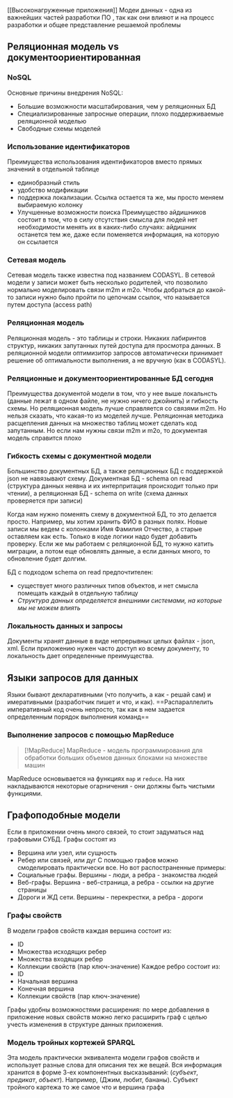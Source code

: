 [[Высоконагруженные приложения]]
Модеи данных - одна из важнейших частей разработки ПО , так как они влияют и на процесс разработки и общее представление решаемой проблемы
## Реляционная модель vs документоориентированная
### NoSQL
Основные причины внедрения NoSQL:
- Большие возможности масштабирования, чем у реляционных БД
- Специализированные запросные операции, плохо поддерживаемые реляционной моделью
- Свободные схемы моделей
### Использование идентификаторов
Преимущества использования идентификаторов вместо прямых значений в отдельной таблице
- единобразный стиль
- удобство модификации
- поддержка локализации. Ссылка остается та же, мы просто меняем выбираемую колонку
- Улучшенные возможности поиска
Преимущество айдишников состоит в том, что в силу отсутствия смысла для людей нет необходимости менять их в каких-либо случаях: айдишник останется тем же, даже если поменяется информация, на которую он ссылается
### Сетевая модель
Сетевая модель также известна под названием CODASYL. В сетевой модели у записи может быть несколько родителей, что позволило нормально моделировать связи m2m и m2o. Чтобы добраться до какой-то записи нужно было пройти по цепочкам ссылок, что называется путем доступа (access path)
### Реляционная модель
Реляционная модель - это таблицы и строки. Никаких лабиринтов структур, никаких запутанных путей доступа для просмотра данных. 
В реляционной модели оптимизитор запросов автоматически принимает решение об оптимальности выполнения, а не вручную (как в CODASYL). 
### Реляционные и документоориентированные БД сегодня
Преимущества документой модели в том, что у нее выше локальнсть (данные лежат в одном файле, не нужно ничего джойнить) и гибкость схемы. Но реляционная модель лучше справляется со связями m2m. 
Но нельзя сказать, что какая-то из моделей лучше. Реляционная методика расщепления данных на множество таблиц может сделать код запутанным. Но если нам нужны связи m2m и m2o, то документая модель справится плохо
### Гибкость схемы с документной модели
Большинство документных БД, а также реляционных БД с поддержкой json не навязывают схему. Документная БД - schema on read (структура данных неявна и их интерпритация происходит только при чтении), а реляционная БД - schema on write (схема данных проверяется при записи)

Когда нам нужно поменять схему в документной БД, то это делается просто. Например, мы хотим хранить ФИО в разных полях. Новые записи мы ведем с колонками Имя Фамилия Отчество, а старые оставляем как есть. Только в коде логики надо будет добавить проверку. Если же мы работаем с реляционной БД, то нужно катить миграции, а потом еще обновлять данные, а если данных много, то обновление будет долгим.

БД с подходом schema on read предпочтителен:
- существует много различных типов объектов, и нет смысла помещать каждый в отдельную таблицу
- *Структура данных определяется внешними системами, на которые мы не можем влиять* 
### Локальность данных и запросы
Документы хранят данные в виде непрерывных целых файлах - json, xml. Если приложению нужен часто доступ ко всему документу, то локальность дает определенные преимущества. 
## Языки запросов для данных
Языки бывают декларативными (что получить, а как - решай сам) и имеративными (разработчик пишет и что, и как). 
==Распараллелить императивный код очень непросто, так как в нем задается определенным порядок выполнения команд==
### Выполнение запросов с помощью MapReduce

> [!MapReduce]
> MapReduce - модель программирования для обработки больших объемов данных блоками на множестве машин

MapReduce основывается на функциях `map` и `reduce`. На них накладываются некоторые огарничения - они должны быть чистыми функциями. 
## Графоподобные модели
Если в приложении очень много связей, то стоит задуматься над графовыми СУБД. 
Графы состоят из
- Вершина или узел, или сущность
- Ребер или связей, или дуг
С помощью графов можно смоделировать практически все. Но вот распостраненные примеры:
- Социальные графы. Вершины - люди, а ребра - знакомства людей
- Веб-графы. Вершина - веб-страница, а ребра - ссылки на другие страницы
- Дороги и ЖД сети. Вершины - перекрестки, а ребра - дороги
### Графы свойств
В модели графов свойств каждая вершина состоит из:
- ID
- Множества исходящих ребер
- Множества входящих ребер
- Коллекции свойств (пар ключ-значение)
Каждое ребро состоит из:
- ID
- Начальная вершина
- Конечная вершина
- Коллекции свойств (пар ключ-значение)

Графы удобны возможностями расширения: по мере добавления в приложение новых свойств можно легко расширить граф с целью учесть изменения в структуре данных приложения.
### Модель тройных кортежей SPARQL
Эта модель практически эквивалента модели графов свойств и использует разные слова для описания тех же вещей. 
Вся информация хранится в форме 3-ех компонентных высказываний: (*субъект*, *предикат*, *объект*). Например, (Джим, любит, бананы). Субъект тройного картежа то же самое что и вершина графа
